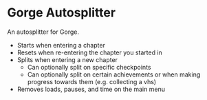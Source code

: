 # Gorge Autosplitter
An autosplitter for Gorge.

- Starts when entering a chapter
- Resets when re-entering the chapter you started in
- Splits when entering a new chapter
  - Can optionally split on specific checkpoints
  - Can optionally split on certain achievements or when making progress towards them (e.g. collecting a vhs)
- Removes loads, pauses, and time on the main menu
